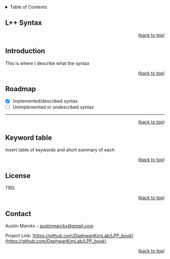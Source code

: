 <!-- TABLE OF CONTENTS -->
<details>
  <summary>Table of Contents</summary>
  <ol>
    <li><a href="#03-L++-Syntax">L++ Syntax</a>
        <ul>
            <li><a href="#Introduction">Introduction</a></li> 
            <li><a href="#Roadmap">Roadmap</a></li>   
        </ul>
    </li>
    <li><a href="#Keyword-table">Keyword table</a></li> 
    <li><a href="#license">License</a></li>     
    <li><a href="#contact">Contact</a></li>
  </ol>
</details>


<!-- L++ Syntax -->
## L++ Syntax

<p align="right">(<a href="#top">back to top</a>)</p>

<!-- Introduction -->
## Introduction

This is where I describe what the syntax 

<p align="right">(<a href="#top">back to top</a>)</p>

<!-- ROADMAP -->
## Roadmap

- [x] Implemented/described syntax
- [ ] Unimplemented or undescribed syntax

------

    

<p align="right">(<a href="#top">back to top</a>)</p>


<!-- Keyword Table -->
## Keyword table

Insert table of keywords and short summary of each

<p align="right">(<a href="#top">back to top</a>)</p>


<!-- LICENSE -->
## License

TBD.

<p align="right">(<a href="#top">back to top</a>)</p>

<!-- CONTACT -->
## Contact

Austin Marckx - austinmarckx@gmail.com

Project Link: [https://github.com/DaehwanKimLab/LPP_book](https://github.com/DaehwanKimLab/LPP_book)

<p align="right">(<a href="#top">back to top</a>)</p>



